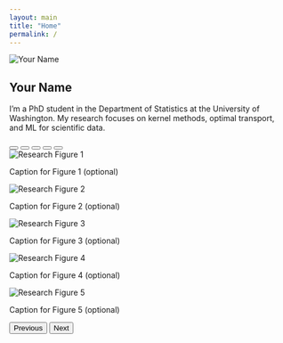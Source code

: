 ```yaml
---
layout: main
title: "Home"
permalink: /
---
```


<!-- Simple inline intro -->
<div class="intro-inline">
  <img 
    src="/alex_kokot/assets/images/alex_kokot.jpg" 
    alt="Your Name" 
    class="intro-img"
  />
  <div class="intro-text">
    <h2>Your Name</h2>
    <p>
      I’m a PhD student in the Department of Statistics at the University of Washington.  
      My research focuses on kernel methods, optimal transport, and ML for scientific data.
    </p>
  </div>
</div>


<!-- Carousel component (Bootstrap) -->
<div id="researchCarousel" class="carousel slide mb-4" data-bs-ride="carousel">
  <!-- Indicators (dots) -->
  <div class="carousel-indicators">
    <button type="button" data-bs-target="#researchCarousel" data-bs-slide-to="0" class="active"></button>
    <button type="button" data-bs-target="#researchCarousel" data-bs-slide-to="1"></button>
    <button type="button" data-bs-target="#researchCarousel" data-bs-slide-to="2"></button>
    <button type="button" data-bs-target="#researchCarousel" data-bs-slide-to="3"></button>
    <button type="button" data-bs-target="#researchCarousel" data-bs-slide-to="4"></button>
  </div>

  <!-- Slides -->
  <div class="carousel-inner">
    <div class="carousel-item active">
      <img src="/alex_kokot/assets/images/mnist_treemap.png"
           class="d-block w-100"
           alt="Research Figure 1">
      <div class="carousel-caption">
        <p>Caption for Figure 1 (optional)</p>
      </div>
    </div>
    <div class="carousel-item">
      <img src="/alex_kokot/assets/images/mnist_scatter_categorical.png"
           class="d-block w-100"
           alt="Research Figure 2">
      <div class="carousel-caption">
        <p>Caption for Figure 2 (optional)</p>
      </div>
    </div>
    <div class="carousel-item">
      <img src="/alex_kokot/assets/images/gauss_grid_wide.png"
           class="d-block w-100"
           alt="Research Figure 3">
      <div class="carousel-caption">
        <p>Caption for Figure 3 (optional)</p>
      </div>
    </div>
    <div class="carousel-item">
      <img src="/alex_kokot/assets/images/sasaki.png"
           class="d-block w-100"
           alt="Research Figure 4">
      <div class="carousel-caption">
        <p>Caption for Figure 4 (optional)</p>
      </div>
    </div>
    <div class="carousel-item">
      <img src="/alex_kokot/assets/images/clean_vs_noisy.png"
           class="d-block w-100"
           alt="Research Figure 5">
      <div class="carousel-caption">
        <p>Caption for Figure 5 (optional)</p>
      </div>
    </div>
  </div>

  <!-- Navigation controls (previous/next arrows) -->
  <button class="carousel-control-prev" type="button"
          data-bs-target="#researchCarousel" data-bs-slide="prev">
    <span class="carousel-control-prev-icon" aria-hidden="true"></span>
    <span class="visually-hidden">Previous</span>
  </button>
  <button class="carousel-control-next" type="button"
          data-bs-target="#researchCarousel" data-bs-slide="next">
    <span class="carousel-control-next-icon" aria-hidden="true"></span>
    <span class="visually-hidden">Next</span>
  </button>
</div>
